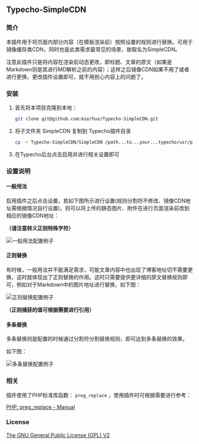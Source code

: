 Typecho-SimpleCDN
----

### 简介

本插件用于将页面内部分内容（在模板渲染前）按照设置的规则进行替换。可用于镜像缓存类CDN，同时也是此类需求最常见的场景，故取名为SimpleCDN。

注意此插件只是将内容在渲染前动态更改，即标题、文章的原文（如果是Markdown则是其进行MD解析之前的内容）；这样之后镜像CDN如果不用了或者进行更换，更改插件设置即可，就不用担心内容上的问题了。

### 安装

1. 首先将本项目克隆到本地：

    ```bash
    git clone git@github.com:mierhuo/Typecho-SimpleCDN.git
    ```

2. 将子文件夹 SimpleCDN 复制到 Typecho插件目录

    ```bash
    cp -r Typecho-SimpleCDN/SimpleCDN /path...to...your...typecho/usr/plugins/
    ```
3. 在Typecho后台点击启用并进行相关设置即可

### 设置说明

#### 一般用法

启用插件之后点击设置，若如下图所示进行设置(规则分割符不修改、镜像CDN地址需根据情况自行设置)，则可以将上传的静态图片、附件在进行页面渲染前改到相应的镜像CDN地址：

**（请注意转义正则特殊字符）**

<img src="https://github.com/mierhuo/SimpleCDN/blob/master/example.png?raw=true" alt="一般用法配置例子">

#### 正则替换

有时候，一般用法并不能满足需求，可能文章内容中也出现了博客地址切不需要更换，这时就体现出了正则替换的作用。这时只需要提供更详细的原文替换规则即可，例如对于Markdown中的图片地址进行替换，如下图：

<img src="https://github.com/mierhuo/SimpleCDN/blob/master/reg_example.png?raw=true" alt="正则替换配置例子">

**（正则捕获的值可根据需要进行引用）**

#### 多条替换

多条替换则是配置的时候通过分割符分割替换规则，即可达到多条替换的效果。

如下图：

<img src="https://github.com/mierhuo/SimpleCDN/blob/master/multi_example.png?raw=true" alt="多条替换配置例子">

### 相关

插件使用了PHP标准库函数： `preg_replace` ，使用插件时可根据需要进行参考：

<a href="http://php.net/manual/en/function.preg-replace.php" target="_blank">PHP: preg_replace - Manual</a>

### License

<a href="./blob/master/LICENSE.txt">The GNU General Public License (GPL) V2</a>
